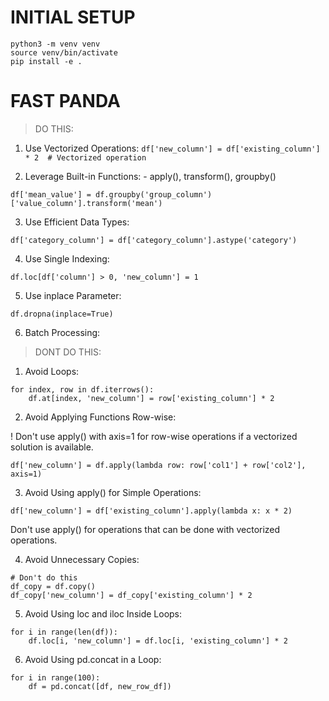 # INITIAL SETUP
    python3 -m venv venv
    source venv/bin/activate
    pip install -e .

# FAST PANDA

> DO THIS:
1. Use Vectorized Operations:
`df['new_column'] = df['existing_column'] * 2  # Vectorized operation`

2. Leverage Built-in Functions: - apply(), transform(), groupby()

`df['mean_value'] = df.groupby('group_column')['value_column'].transform('mean')`

3. Use Efficient Data Types:

`df['category_column'] = df['category_column'].astype('category')`

4. Use Single Indexing:

`df.loc[df['column'] > 0, 'new_column'] = 1`

5. Use inplace Parameter:

`df.dropna(inplace=True)`

6. Batch Processing:


> DONT DO THIS:
1. Avoid Loops:
```
for index, row in df.iterrows():
    df.at[index, 'new_column'] = row['existing_column'] * 2
```
2. Avoid Applying Functions Row-wise:

! Don't use apply() with axis=1 for row-wise operations if a vectorized solution is available.

```
df['new_column'] = df.apply(lambda row: row['col1'] + row['col2'], axis=1)
```

3. Avoid Using apply() for Simple Operations:
```
df['new_column'] = df['existing_column'].apply(lambda x: x * 2)
```

Don't use apply() for operations that can be done with vectorized operations.

4. Avoid Unnecessary Copies:

```
# Don't do this
df_copy = df.copy()
df_copy['new_column'] = df_copy['existing_column'] * 2
```


5. Avoid Using loc and iloc Inside Loops: 
```
for i in range(len(df)):
    df.loc[i, 'new_column'] = df.loc[i, 'existing_column'] * 2
```


6. Avoid Using pd.concat in a Loop:
```
for i in range(100):
    df = pd.concat([df, new_row_df])
```

